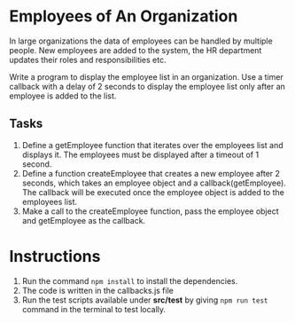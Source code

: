 # Employees of An Organization

In large organizations the data of employees can be handled by multiple people. New employees are added to the system, the HR department updates their roles and responsibilities etc.

Write a program to display the employee list in an organization. Use a timer callback with a delay of 2 seconds to display the employee list only after an employee is added to the list.

## Tasks

1. Define a getEmployee function that iterates over the employees list and displays it. The employees must be displayed after a timeout of 1 second.​
2. Define a function createEmployee that creates a new employee after 2 seconds, which takes an employee object and a callback(getEmployee). The callback will be executed once the employee object is added to the employees list.​
3. Make a call to the createEmployee function, pass the employee object and getEmployee as the callback.​

# Instructions

1. Run the command `npm install` to install the dependencies.
2. The code is written in the callbacks.js file
3. Run the test scripts available under **src/test** by giving `npm run test` command in the terminal to test locally.
